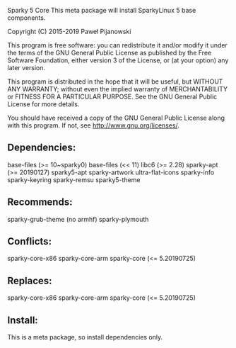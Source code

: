 Sparky 5 Core
This meta package will install SparkyLinux 5 base components.

Copyright (C) 2015-2019 Paweł Pijanowski

This program is free software: you can redistribute it and/or modify
it under the terms of the GNU General Public License as published by
the Free Software Foundation, either version 3 of the License, or
(at your option) any later version.

This program is distributed in the hope that it will be useful,
but WITHOUT ANY WARRANTY; without even the implied warranty of
MERCHANTABILITY or FITNESS FOR A PARTICULAR PURPOSE.  See the
GNU General Public License for more details.

You should have received a copy of the GNU General Public License
along with this program.  If not, see <http://www.gnu.org/licenses/>.

Dependencies:
-------------
base-files (>= 10~sparky0)
base-files (<< 11)
libc6 (>= 2.28)
sparky-apt (>= 20190127)
sparky5-apt
sparky-artwork
ultra-flat-icons
sparky-info
sparky-keyring
sparky-remsu
sparky5-theme

Recommends:
-------------
sparky-grub-theme (no armhf)
sparky-plymouth

Conflicts:
-------------
sparky-core-x86
sparky-core-arm
sparky-core (<= 5.20190725)

Replaces:
--------------
sparky-core-x86
sparky-core-arm
sparky-core (<= 5.20190725)

Install:
-------------
This is a meta package, so install dependencies only.
